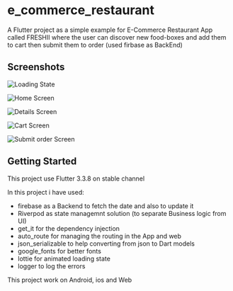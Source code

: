 # e_commerce_restaurant

A Flutter project as a simple example for E-Commerce Restaurant App called FRESHII where the user can discover new food-boxes and add them to cart then submit them to order (used firbase as BackEnd)

## Screenshots

![Loading State](https://firebasestorage.googleapis.com/v0/b/e-commerce-restaurant-app.appspot.com/o/Screenshot_loading_state.jpg?alt=media&token=d3b44ca8-43c9-4d66-b2ad-91c5e0ec255b "Loading State")

![Home Screen](https://firebasestorage.googleapis.com/v0/b/e-commerce-restaurant-app.appspot.com/o/Screenshot_home.jpg?alt=media&token=f38420a6-8b09-4805-a20d-18e689df5f74 "Home Screen")

![Details Screen](https://firebasestorage.googleapis.com/v0/b/e-commerce-restaurant-app.appspot.com/o/Screenshot_details.jpg?alt=media&token=eba1f2ea-ff86-47af-97ed-2fcff9117ce0 "Details Screen")

![Cart Screen](https://firebasestorage.googleapis.com/v0/b/e-commerce-restaurant-app.appspot.com/o/Screenshot_cart.jpg?alt=media&token=87cfc603-b603-4d1c-8bad-92033b627055 "Cart Screen")

![Submit order Screen](https://firebasestorage.googleapis.com/v0/b/e-commerce-restaurant-app.appspot.com/o/Screenshot_submit_order.jpg?alt=media&token=f0ea883d-e602-446f-975b-645eac7cc62b "Submit order Screen")

## Getting Started

This project use Flutter 3.3.8 on stable channel

In this project i have used:

- firebase as a Backend to fetch the date and also to update it
- Riverpod as state managemnt solution (to separate Business logic from UI)
- get_it for the dependency injection
- auto_route for managing the routing in the App and web
- json_serializable to help converting from json to Dart models
- google_fonts for better fonts
- lottie for animated loading state
- logger to log the errors

This project work on Android, ios and Web




